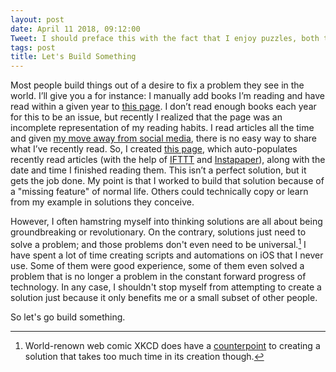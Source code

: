 ```yaml
---
layout: post
date: April 11 2018, 09:12:00
Tweet: I should preface this with the fact that I enjoy puzzles, both the cardboard cutout kind and the solve a problem kind.
tags: post
title: Let's Build Something
---
```


Most people build things out of a desire to fix a problem they see in the world. I’ll give you a for instance: I manually add books I’m reading and have read within a given year to [this page](https://engineeredeloquence.com/reading). I don’t read enough books each year for this to be an issue, but recently I realized that the page was an incomplete representation of my reading habits. I read articles all the time and given [my move away from social media](https://engineeredeloquence.com/2018/04/that-post-about-social-media), there is no easy way to share what I’ve recently read. So, I created [this page](https://engineeredeloquence.com/allreading), which auto-populates recently read articles (with the help of [IFTTT](https://ifttt.com/discover) and [Instapaper](https://www.instapaper.com/u)), along with the date and time I finished reading them. This isn’t a perfect solution, but it gets the job done. My point is that I worked to build that solution because of a "missing feature" of normal life. Others could technically copy or learn from my example in solutions they conceive.

However, I often hamstring myself into thinking solutions are all about being groundbreaking or revolutionary. On the contrary, solutions just need to solve a problem; and those problems don't even need to be universal.[^1] I have spent a lot of time creating scripts and automations on iOS that I never use. Some of them were good experience, some of them even solved a problem that is no longer a problem in the constant forward progress of technology. In any case, I shouldn't stop myself from attempting to create a solution just because it only benefits me or a small subset of other people.

So let's go build something.

[^1]: World-renown web comic XKCD does have a [counterpoint](https://xkcd.com/1205/) to creating a solution that takes too much time in its creation though.
